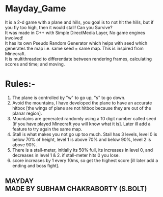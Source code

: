 # Mayday_Game
It is a 2-d game with a plane and hills, you goal is to not hit the hills, but if you fly too high, then it would stall! Can you Survive? <br>
It was made in C++ with Simple DirectMedia Layer, No game engines involved! <br>
It has its own Pseudo Random Generator which helps with seed which generates the map i.e. same seed = same map. This is inspired from Minecraft.<br>
It is multithreaded to differentiate between rendering frames, calculating scores and time; and moving.<br>

# Rules:-
1. The plane is controlled by "w" to go up, "s" to go down.
2. Avoid the mountains, I have developed the plane to have an accurate hitbox [the wings of plane are not hitbox because they are out of the planar region].
3. Mountains are generated randomly using a 10 digit number called seed [if you have played Minecraft you will know what it is]. Later ill add a feature to try again the same map.
4. Stall is what makes you not go up too much. Stall has 3 levels, level 0 is below 70% of height, level 1 is above 70% and below 90%, level 2 is above 90%.
5. There is a stall-meter, initially its 50% full, its increases in level 0, and decreases in level 1 & 2. if stall-meter hits 0 you lose.
6. score increases by 1 every 10ms, so get the highest score [ill later add a ending and boss fight].

<div id="toc">
  <ul style="list-style: none">
    <summary>
      <h2> MAYDAY <br>
MADE BY SUBHAM CHAKRABORTY (S.BOLT) </h2>
    </summary>
  </ul>
</div>
